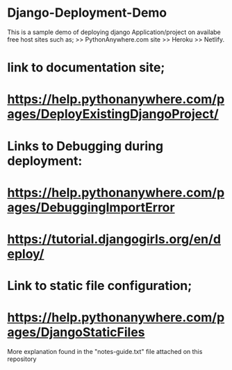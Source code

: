 # Django-Deployment-Demo
This is a sample demo of deploying django Application/project on availabe free host sites such as;
                   >> PythonAnywhere.com site
                   >> Heroku
                   >> Netlify.

# link to documentation site;
#                            https://help.pythonanywhere.com/pages/DeployExistingDjangoProject/

# Links to Debugging during deployment:
#                                      https://help.pythonanywhere.com/pages/DebuggingImportError
#                                      https://tutorial.djangogirls.org/en/deploy/

# Link to static file configuration;
#                                   https://help.pythonanywhere.com/pages/DjangoStaticFiles

More explanation found in the "notes-guide.txt" file attached on this repository
